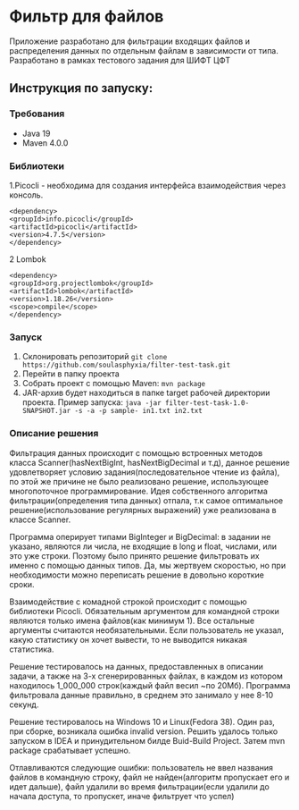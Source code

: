 # Фильтр для файлов
Приложение разработано для фильтрации входящих файлов и распределения данных по отдельным файлам в зависимости от типа. Разработано в рамках тестового задания для ШИФТ ЦФТ

## Инструкция по запуску:
### Требования
* Java 19
* Maven 4.0.0
### Библиотеки
1.Picocli - необходима для создания интерфейса взаимодействия через консоль.
```
<dependency>  
<groupId>info.picocli</groupId>  
<artifactId>picocli</artifactId>  
<version>4.7.5</version>  
</dependency>
```

2 Lombok
```
<dependency>  
<groupId>org.projectlombok</groupId>  
<artifactId>lombok</artifactId>  
<version>1.18.26</version>  
<scope>compile</scope>  
</dependency>
```
### Запуск
1. Склонировать репозиторий ```git clone https://github.com/soulasphyxia/filter-test-task.git```
2. Перейти в папку проекта
3. Собрать проект с помощью Maven: ```mvn package```
4. JAR-архив будет находиться в папке target рабочей директории проекта. 
Пример запуска: 
```java -jar filter-test-task-1.0-SNAPSHOT.jar -s -a -p sample- in1.txt in2.txt```

### Описание решения
Фильтрация данных происходит с помощью встроенных методов класса Scanner(hasNextBigInt, hasNextBigDecimal и т.д), данное решение удовлетворяет условию задания(последовательное чтение из файла), по этой же причине не было реализовано решение, использующее многопоточное программирование. Идея собственного алгоритма фильтрации(определения типа данных) отпала, т.к самое оптимальное решение(использование регулярных выражений) уже реализована в классе Scanner.  

Программа оперирует типами BigInteger и BigDecimal: в задании не указано, являются ли числа, не входящие в long и float, числами, или это уже строки. Поэтому было принято решение фильтровать их именно с помощью данных типов. Да, мы жертвуем скоростью, но при необходимости можно переписать решение в довольно короткие сроки.

Взаимодействие с комадной строкой происходит с помощью библиотеки Picocli. Обязательным аргументом для командной строки являются только имена файлов(как минимум 1). Все остальные аргументы считаются необязательными. Если пользователь не указал, какую статистику он хочет вывести, то не выводится никакая статистика.

Решение тестировалось на данных, предоставленных в описании задачи, а также на 3-х сгенерированных файлах, в каждом из котором находилось 1_000_000 строк(каждый файл весил ~по 20Мб). Программа фильтровала данные правильно, в среднем это занимало у нее 8-10 секунд.

Решение тестировалось на Windows 10 и Linux(Fedora 38). Один раз, при сборке, возникала ошибка invalid version. Решить удалось только запуском в IDEA и принудительном билде Buid-Build Project. Затем mvn package срабатывает успешно.

Отлавливаются следующие ошибки: пользователь не ввел названия файлов в командную строку, файл не найден(алгоритм пропускает его и идет дальше), файл удалили во время фильтрации(если удалили до начала доступа, то пропускет, иначе фильтрует что успел)
